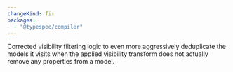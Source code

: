 ```yaml
---
changeKind: fix
packages:
  - "@typespec/compiler"
---
```


Corrected visibility filtering logic to even more aggressively deduplicate the models it visits when the applied visibility transform does not actually remove any properties from a model.